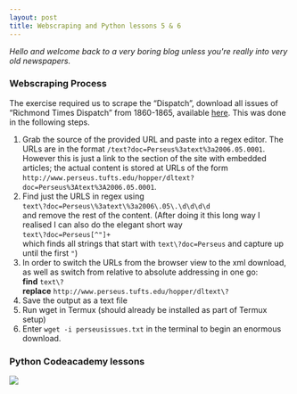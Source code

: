```yaml
---
layout: post
title: Webscraping and Python lessons 5 & 6
---
```


_Hello and welcome back to a very boring blog unless you're really into very old newspapers._
  
    
### Webscraping Process

The exercise required us to scrape the “Dispatch”, download all issues of “Richmond Times Dispatch” from 1860-1865, available [here](http://www.perseus.tufts.edu/hopper/collection?collection=Perseus:collection:RichTimes). This was done in the following steps.

1. Grab the source of the provided URL and paste into a regex editor. The URLs are in the format ```/text?doc=Perseus%3atext%3a2006.05.0001```. However this is just a link to the section of the site with embedded articles; the actual content is stored at URLs of the form ```http://www.perseus.tufts.edu/hopper/dltext?doc=Perseus%3Atext%3A2006.05.0001```.
2. Find just the URLS in regex using   
```text\?doc=Perseus\%3atext\%3a2006\.05\.\d\d\d\d```   
and remove the rest of the content. (After doing it this long way I realised I can also do the elegant short way  
```text\?doc=Perseus[^"]+```  
which finds all strings that start with ```text\?doc=Perseus``` and capture up until the first ```"```)
3. In order to switch the URLs from the browser view to the xml download, as well as switch from relative to absolute addressing in one go:  
**find** ```text\?```  
**replace** ```http://www.perseus.tufts.edu/hopper/dltext\?```
4. Save the output as a text file
5. Run wget in Termux (should already be installed as part of Termux setup)
6. Enter ```wget -i perseusissues.txt``` in the terminal to begin an enormous download.  
  

  
### Python Codeacademy lessons
  
![](https://raw.githubusercontent.com/aliavahed/aliavahed.github.io/master/img/python3.png)
